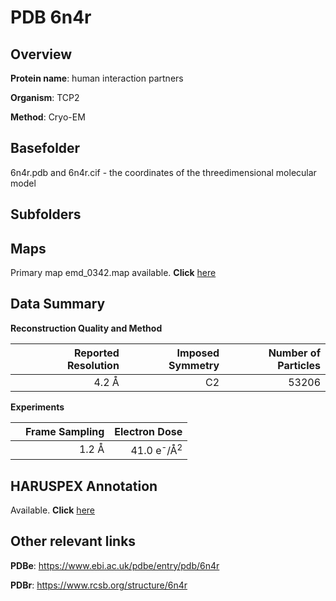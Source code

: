 # PDB 6n4r

## Overview

**Protein name**: human interaction partners

**Organism**: TCP2

**Method**: Cryo-EM

## Basefolder

6n4r.pdb and 6n4r.cif - the coordinates of the threedimensional molecular model

## Subfolders









## Maps

Primary map emd_0342.map available. **Click** [here](http://ftp.wwpdb.org/pub/emdb/structures/EMD-0342/map/) 

## Data Summary
**Reconstruction Quality and Method**

|   | Reported Resolution | Imposed Symmetry | Number of Particles |
|---|-------------:|----------------:|--------------:|
|   |4.2 Å|C2|53206|

**Experiments**

|   | Frame Sampling | Electron Dose |
|---|-------------:|----------------:|
|   |1.2 Å|41.0 e<sup>-</sup>/Å<sup>2</sup>|

## HARUSPEX Annotation

Available. **Click** [here](https://zenodo.org/record/3820235)

## Other relevant links 
**PDBe**:  https://www.ebi.ac.uk/pdbe/entry/pdb/6n4r
 
**PDBr**: https://www.rcsb.org/structure/6n4r 
